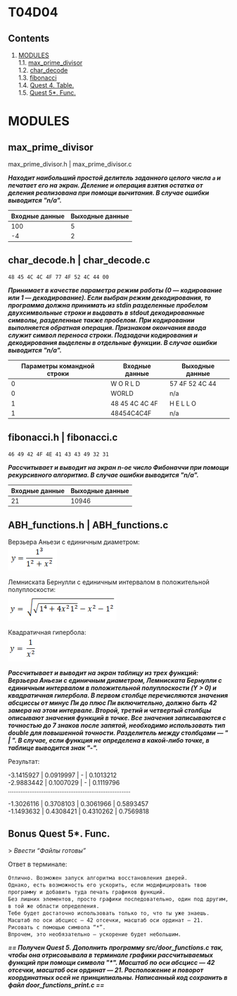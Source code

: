 # T04D04


## Contents

1. [MODULES](#MODULES) \
    1.1. [max_prime_divisor](#max-prime-divisor)  
    1.2. [char_decode](#char-decode)  
    1.3. [fibonacci](#fibonacci)  
    1.4. [Quest 4. Table.](#quest-4-table)  
    1.5. [Quest 5*. Func.](#bonus-quest-5-func)



# MODULES

## max_prime_divisor

max_prime_divisor.h | max_prime_divisor.c

***Находит наибольший простой делитель заданного целого числа `a` и печатает его на экран. Деление и операция взятия остатка от деления реализована при помощи вычитания. 
В случае ошибки выводится "n/a".***

| Входные данные | Выходные данные |
| ------ | ------ |
| 100 | 5 |
| -4 | 2 |



## char_decode.h | char_decode.c

    48 45 4C 4C 4F 77 4F 52 4C 44 00

***Принимает в качестве параметра режим работы (0 — кодирование или 1 — декодирование). 
Если выбран режим декодирования, то программа должна принимать из stdin разделенные пробелом двухсимвольные строки и выдавать в stdout декодированные символы, разделенные также пробелом. При кодировании выполняется обратная операция. Признаком окончания ввода служит символ переноса строки. Подзадачи кодирования и декодирования выделены в отдельные функции. 
В случае ошибки выводится "n/a".***

| Параметры командной строки | Входные данные | Выходные данные |
| ------ | ------ | ------ |
| 0 | W O R L D | 57 4F 52 4C 44 |
| 0 | WORLD | n/a |
| 1 | 48 45 4C 4C 4F | H E L L O |
| 1 | 48454C4C4F | n/a |



## fibonacci.h | fibonacci.c

    46 49 42 4F 4E 41 43 43 49 32 31

***Рассчитывает и выводит на экран n-ое число Фибоначчи при помощи рекурсивного алгоритма. 
В случае ошибки выводится "n/a".***

| Входные данные | Выходные данные |
| ------ | ------ |
| 21 | 10946 |



## ABH_functions.h | ABH_functions.c

Верзьера Аньези с единичным диаметром: \
![Верзьера Аньези](misc/images/va.png) 

Лемниската Бернулли с единичным интервалом в положительной полуплоскости: \
![Лемниската Бернулли](misc/images/lb.png) 

Квадратичная гипербола: \
![Квадратичная гипербола](misc/images/g.png) 

***Рассчитывает и выводит на экран таблицу из трех функций: Верзьера Аньези с единичным диаметром, Лемниската Бернулли с единичным интервалом в положительной полуплоскости (Y > 0) и квадратичная гипербола. 
В первом столбце перечисляются значения абсциссы от минус Пи до плюс Пи включительно, должно быть 42 замера на этом интервале. Второй, третий и четвертый столбцы описывают значения функций в точке. 
Все значения записываются с точностью до 7 знаков после запятой, необходимо использовать тип double для повышенной точности. Разделитель между столбцами — " | ". 
В случае, если функция не определена в какой-либо точке, в таблице выводится знак "-".***

Результат:

-3.1415927 | 0.0919997 | - | 0.1013212<br/>
-2.9883442 | 0.1007029 | - | 0.1119796<br/>
.....................................................................

-1.3026116 | 0.3708103 | 0.3061966 | 0.5893457<br/>
-1.1493632 | 0.4308421 | 0.4310262 | 0.7569818



## Bonus Quest 5*. Func.

\> *Ввести “Файлы готовы”*

Ответ в терминале: 

    Отлично. Возможен запуск алгоритма восстановления дверей. 
    Однако, есть возможность его ускорить, если модифицировать твою программу и добавить туда печать графиков функций.
    Без лишних элементов, просто графики последовательно, один под другим, в той же области определения.
    Тебе будет достаточно использовать только то, что ты уже знаешь. 
    Масштаб по оси абсцисс — 42 отсечки, масштаб оси ординат — 21. 
    Рисовать с помощью символа “*”. 
    Впрочем, это необязательно — ускорение будет небольшим. 

***== Получен Quest 5. Дополнить программу src/door_functions.c так, чтобы она отрисовывала в терминале графики рассчитываемых функций при помощи символа "\*". Масштаб по оси абсцисс — 42 отсечки, масштаб оси ординат — 21. Расположение и поворот координатных осей не принципиальны. Написанный код сохранить в файл door_functions_print.c ==***

